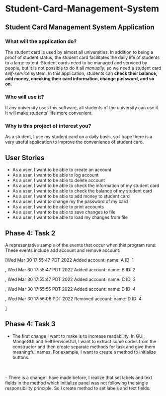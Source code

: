 # Student-Card-Management-System

## Student Card Management System Application

### What will the application do?
The student card is used by almost all universities. In addition to being
a proof of student status, the student card facilitates the 
daily life of students to a large extent. Student cards need to be managed 
and serviced by people, but it is not possible to do it all *manually*, 
so we need a student card *self-service* system. In this application, students can
**check their balance, add money, checking their card information, change password, 
and so on.**

### Who will use it?
If any university uses this software, all students of the university can use it.
It will make students' life more convenient.

### Why is this project of interest you?
As a student, I use my student card on a daily basis, so I hope there is a very 
useful application to improve the convenience of student card.  

## User Stories

- As a user, I want to be able to create an account
- As a user, I want to be able to log account
- As a user, I want to be able to delete account
- As a user, I want to be able to check the information of my student card
- As a user, I want to be able to check the balance of my student card
- As a user, I want to be able to add money to student card
- As a user, I want to change my the password of my card
- As a user, I want to be able to print accounts
- As a user, I want to be able to save changes to file
- As a user, I want to be able to load my changes from file


## Phase 4: Task 2
A representative sample of the events that occur when this program runs:<br>
These events include add account and remove account:<br>

[Wed Mar 30 17:55:47 PDT 2022
Added account:
name: A
ID: 1

, Wed Mar 30 17:55:47 PDT 2022
Added account:
name: B
ID: 2

, Wed Mar 30 17:55:47 PDT 2022
Added account:
name: C
ID: 3

, Wed Mar 30 17:55:55 PDT 2022
Added account:
name: D
ID: 4

, Wed Mar 30 17:56:06 PDT 2022
Removed account:
name: D
ID: 4

]


## Phase 4: Task 3
- The first change I want to make is to increase readability. In GUI, 
MangeGUI and SelfServiceGUI, I want to extract some codes from the 
constructor and then create separate methods for task and give them meaningful
names. For example, I want to create a method to initialize buttons.
<br>
<br>
- There is a change I have made before, I realize that set labels and
text fields in the method which initialize panel was not following the 
single responsibility principle. So I create method to set labels and
text fields. 
